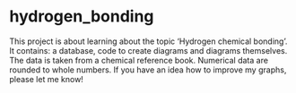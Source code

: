 # hydrogen_bonding
This project is about learning about the topic ‘Hydrogen chemical bonding’. It contains: a database, code to create diagrams and diagrams themselves. The data is taken from a chemical reference book. Numerical data are rounded to whole numbers.  If you have an idea how to improve my graphs, please let me know!
